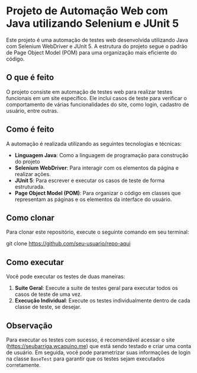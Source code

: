 # Projeto de Automação Web com Java utilizando Selenium e JUnit 5

Este projeto é uma automação de testes web desenvolvida utilizando Java com Selenium WebDriver e JUnit 5. A estrutura do projeto segue o padrão de Page Object Model (POM) para uma organização mais eficiente do código.

## O que é feito

O projeto consiste em automação de testes web para realizar testes funcionais em um site específico. Ele inclui casos de teste para verificar o comportamento de várias funcionalidades do site, como login, cadastro de usuário, entre outras.

## Como é feito

A automação é realizada utilizando as seguintes tecnologias e técnicas:

- **Linguagem Java**: Como a linguagem de programação para construção do projeto
- **Selenium WebDriver**: Para interagir com os elementos da página e realizar ações.
- **JUnit 5**: Para escrever e executar os casos de teste de forma estruturada.
- **Page Object Model (POM)**: Para organizar o código em classes que representam as páginas e os elementos da interface do usuário.

## Como clonar

Para clonar este repositório, execute o seguinte comando em seu terminal:

git clone https://github.com/seu-usuario/repo-aqui


## Como executar

Você pode executar os testes de duas maneiras:

1. **Suite Geral**: Execute a suite de testes geral para executar todos os casos de teste de uma vez.
2. **Execução Individual**: Execute os testes individualmente dentro de cada classe de teste, se desejar.

## Observação

Para executar os testes com sucesso, é recomendável acessar o site (https://seubarriga.wcaquino.me) que está sendo testado e criar uma conta de usuário. Em seguida, você pode parametrizar suas  informações de login na classe `BaseTest` para garantir que os testes sejam executados corretamente.

